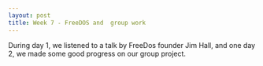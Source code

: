 ```yaml
---
layout: post
title: Week 7 - FreeDOS and  group work
---
```

During day 1, we listened to a talk by FreeDos founder Jim Hall, and one day 2, we made some good progress on our group project.
<!--more-->
<br><br>

<br><br>


